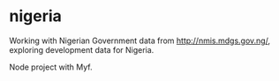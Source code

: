 # nigeria
Working with Nigerian Government data from http://nmis.mdgs.gov.ng/, exploring development data for Nigeria.

Node project with Myf.
